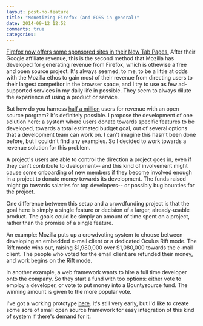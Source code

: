 ```yaml
---
layout: post-no-feature
title: "Monetizing Firefox (and FOSS in general)"
date: 2014-09-12 12:52
comments: true
categories: 
---
```


[Firefox now offers some sponsored sites in their New Tab Pages.](https://support.mozilla.org/en-US/kb/how-do-tiles-work-firefox#w_enhanced-tiles) After their Google affiliate revenue, this is the second method that Mozilla has developed for generating revenue from Firefox, which is othewise a free and open source project. It's always seemed, to me, to be a little at odds with the Mozilla ethos to gain most of their revenue from directing users to their largest competitor in the browser space, and I try to use as few ad-supported services in my daily life in possible. They seem to always dilute the experience of using a product or service. 

But how do you harness [half a million](http://blog.mozilla.org/press/ataglance/) users for revenue with an open source porgram? It's definitely possible. I propose the development of one solution here: a system where users donate towards specific features to be developed, towards a total estimated budget goal, out of several options that a development team can work on. I can't imagine this hasn't been done before, but I couldn't find any examples. So I decided to work towards a revenue solution for this problem.

A project's users are able to control the direction a project goes in, even if they can't contribute to dvelopment-- and this kind of involvement might cause some onboarding of new members if they become involved enough in a project to donate money towards its development. The funds raised might go towards salaries for top developers-- or possibly bug bounties for the project.

One difference between this setup and a crowdfunding project is that the goal here is simply a single feature or decision of a larger, already-usable product. The goals could be simply an amount of time spent on a project, rather than the promise of a single feature.

An example: Mozilla puts up a crowdvoting system to choose between developing an embedded e-mail client or a dedicated Oculus Rift mode. The Rift mode wins out, raising $1,980,000 over $1,080,000 towards the e-mail client. The people who voted for the email client are refunded their money, and work begins on the Rift mode.

In another example, a web framework wants to hire a full time developer onto the company. So they start a fund with too options: either vote to employ a developer, or vote to put money into a Bountysource fund. The winning amount is given to the more popular vote.



I've got a working prototype [here](http://static.brianfitzgerald.biz/srcfund/). It's still very early, but I'd like to create some sore of small open source framework for easy integration of this kind of system if there's demand for it. 